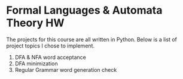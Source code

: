 # Formal Languages &amp; Automata Theory HW

The projects for this course are all written in Python. Below is a list of project topics I chose to implement.

1. DFA & NFA word acceptance
2. DFA minimization
3. Regular Grammar word generation check
